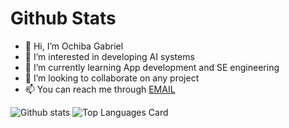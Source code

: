 # Github Stats

- 👋 Hi, I’m Ochiba Gabriel
- 👀 I’m interested in developing AI systems
- 🌱 I’m currently learning App development and SE engineering
- 💞️ I’m looking to collaborate on any project
- 📫 You can reach me through <a href="mailto:ochibaedgar@gmail.com">EMAIL</a>

![Github stats](https://github-readme-stats-git-masterrstaa-rickstaa.vercel.app/api?username=gabbyedgar&theme=highcontrast&show_icons=true&count_private=true)
![Top Languages Card](https://github-readme-stats-git-masterrstaa-rickstaa.vercel.app/api/top-langs/?username=gabbyedgar)
<!-- ![Github stats](https://github-readme-stats.vercel.app/api?username=gabbyedgar&theme=highcontrast&show_icons=true&count_private=true)
![Top Languages Card](https://github-readme-stats.vercel.app/api/top-langs/?username=gabbyedgar) -->

<!---
gabbyedgar/gabbyedgar is a ✨ special ✨ repository because its `README.md` (this file) appears on your GitHub profile.
You can click the Preview link to take a look at your changes.
--->

